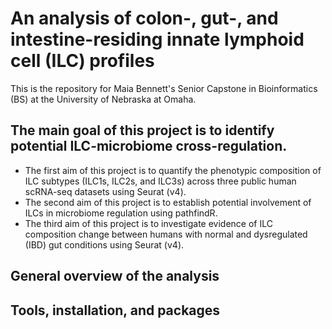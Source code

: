 # An analysis of colon-, gut-, and intestine-residing innate lymphoid cell (ILC) profiles

This is the repository for Maia Bennett's Senior Capstone in Bioinformatics (BS) at the University of Nebraska at Omaha. 

## The main goal of this project is to identify potential ILC-microbiome cross-regulation.
- The first aim of this project is to quantify the phenotypic composition of ILC subtypes (ILC1s, ILC2s, and ILC3s) across three public human scRNA-seq datasets using Seurat (v4).
- The second aim of this project is to establish potential involvement of ILCs in microbiome regulation using pathfindR.
- The third aim of this project is to investigate evidence of ILC composition change between humans with normal and dysregulated (IBD) gut conditions using Seurat (v4).

## General overview of the analysis

## Tools, installation, and packages
